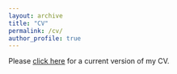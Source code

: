 ```yaml
---
layout: archive
title: "CV"
permalink: /cv/
author_profile: true
---
```


Please [click here](https://www.dropbox.com/scl/fi/d80bnjmow0w5ock4jqfak/Jiannan_CV.pdf?rlkey=5numtbd60gws47vzwz0rx03d5&st=u9248qz8&dl=0) for a current version of my CV.
